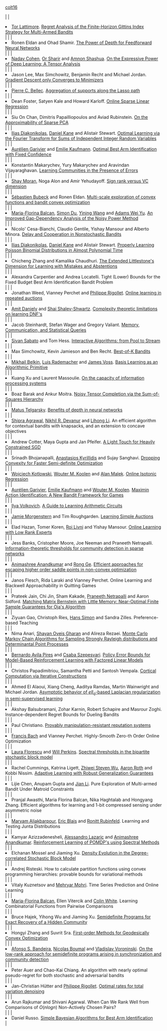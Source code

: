 [colt16](https://blogs.princeton.edu/imabandit/2016/05/05/colt-2016-accepted-papers/)

|  |  <li class="paper"><span class="authors"><a href="http://tor-lattimore.com" class="liexternal">Tor Lattimore</a>. </span><span class="title"><a href="http://arxiv.org/abs/1511.06014" class="liexternal">Regret Analysis of the Finite-Horizon Gittins Index Strategy for Multi-Armed Bandits</a></span></li> |
|  |  <li class="paper"><span class="authors">Ronen Eldan and Ohad Shamir. </span><span class="title"><a href="http://arxiv.org/abs/1512.03965" class="liexternal">The Power of Depth for Feedforward Neural Networks</a></span></li> |
|  |  <li class="paper"><span class="authors"><a href="http://www.cs.huji.ac.il/%7Ecohennadav/" class="liexternal">Nadav Cohen</a>, <a href="http://www.cs.huji.ac.il/%7Eors07/" class="liexternal">Or Sharir</a> and <a href="http://www.cs.huji.ac.il/%7Eshashua/" class="liexternal">Amnon Shashua</a>. </span><span class="title"><a href="http://arxiv.org/abs/1509.05009" class="liexternal">On the Expressive Power of Deep Learning: A Tensor Analysis</a></span></li> |
|  |  <li class="paper"><span class="authors">Jason Lee, Max Simchowitz, Benjamin Recht and Michael Jordan. </span><span class="title"><a href="http://arxiv.org/abs/1602.04915" class="liexternal">Gradient Descent only Converges to Minimizers</a></span></li> |
|  |  <li class="paper"><span class="authors"><a href="http://www.cmap.polytechnique.fr/%7Ebellec/" class="liexternal">Pierre C. Bellec</a>. </span><span class="title"><a href="http://arxiv.org/abs/1602.03427" class="liexternal">Aggregation of supports along the Lasso path</a></span></li> |
|  |  <li class="paper"><span class="authors">Dean Foster, Satyen Kale and Howard Karloff. </span><span class="title"><a href="https://arxiv.org/abs/1603.02250" class="liexternal">Online Sparse Linear Regression</a></span></li> |
|  |  <li class="paper"><span class="authors">Siu On Chan, Dimitris Papailliopoulos and Aviad Rubinstein. </span><span class="title"><a href="http://arxiv.org/abs/1507.05950" class="liexternal">On the Approximability of Sparse PCA</a></span></li> |
|  |  <li class="paper"><span class="authors"><a href="http://www.iliasdiakonikolas.org" class="liexternal">Ilias Diakonikolas</a>, <a href="http://cseweb.ucsd.edu/%7Edakane/" class="liexternal">Daniel Kane</a> and Alistair Stewart. </span><span class="title"><a href="https://arxiv.org/abs/1505.00662" class="liexternal">Optimal Learning via the Fourier Transform for Sums of Independent Integer Random Variables</a></span></li> |
|  |  <li class="paper"><span class="authors"><a href="http://www.math.univ-toulouse.fr/%7Eagarivie/" class="liexternal">Aurélien Garivier</a> and <a href="http://chercheurs.lille.inria.fr/ekaufman/" class="liexternal">Emilie Kaufmann</a>. </span><span class="title"><a href="http://arxiv.org/abs/1602.04589" class="liexternal">Optimal Best Arm Identification with Fixed Confidence</a></span></li> |
|  |  <li class="paper"><span class="authors">Konstantin Makarychev, Yury Makarychev and Aravindan Vijayaraghavan. </span><span class="title"><a href="http://arxiv.org/abs/1511.03229" class="liexternal">Learning Communities in the Presence of Errors</a></span></li> |
|  |  <li class="paper"><span class="authors"><a href="http://www.cs.technion.ac.il/%7Eshaymrn/" class="liexternal">Shay Moran</a>, Noga Alon and Amir Yehudayoff. </span><span class="title"><a href="http://arxiv.org/abs/1503.07648" class="liexternal">Sign rank versus VC dimension</a></span></li> |
|  |  <li class="paper"><span class="authors"><a href="http://research.microsoft.com/en-us/um/people/sebubeck/" class="liexternal">Sébastien Bubeck</a> and Ronen Eldan. </span><span class="title"><a href="http://arxiv.org/abs/1507.06580" class="liexternal">Multi-scale exploration of convex functions and bandit convex optimization</a></span></li> |
|  |  <li class="paper"><span class="authors"><a href="http://www.cs.cmu.edu/%7Eninamf/" class="liexternal">Maria-Florina Balcan</a>, <a href="http://www.cs.cmu.edu/%7Essdu/" class="liexternal">Simon Du</a>, <a href="http://yining-wang.com/" class="liexternal">Yining Wang</a> and <a href="http://www.cs.cmu.edu/%7Eweiyu/" class="liexternal">Adams Wei Yu</a>. </span><span class="title"><a href="http://arxiv.org/abs/1602.07046" class="liexternal">An Improved Gap-Dependency Analysis of the Noisy Power Method</a></span></li> |
|  |  <li class="paper"><span class="authors">Nicolo' Cesa-Bianchi, Claudio Gentile, Yishay Mansour and Alberto Minora. </span><span class="title"><a href="http://arxiv.org/abs/1602.04741" class="liexternal">Delay and Cooperation in Nonstochastic Bandits</a></span></li> |
|  |  <li class="paper"><span class="authors"><a href="http://www.iliasdiakonikolas.org" class="liexternal">Ilias Diakonikolas</a>, <a href="http://cseweb.ucsd.edu/%7Edakane/" class="liexternal">Daniel Kane</a> and Alistair Stewart. </span><span class="title"><a href="http://arxiv.org/abs/1511.04066" class="liexternal">Properly Learning Poisson Binomial Distributions in Almost Polynomial Time</a></span></li> |
|  |  <li class="paper"><span class="authors">Chicheng Zhang and Kamalika Chaudhuri. </span><span class="title"><a href="http://arxiv.org/abs/1604.06162" class="liexternal">The Extended Littlestone's Dimension for Learning with Mistakes and Abstentions</a></span></li> |
|  |  <li class="paper"><span class="authors">Alexandra Carpentier and Andrea Locatelli. </span><span class="title">Tight (Lower) Bounds for the Fixed Budget Best Arm Identification Bandit Problem</span></li> |
|  |  <li class="paper"><span class="authors">Jonathan Weed, Vianney Perchet and <a href="http://www-math.mit.edu/%7Erigollet/" class="liexternal">Philippe Rigollet</a>. </span><span class="title"><a href="http://arxiv.org/abs/1511.05720" class="liexternal">Online learning in repeated auctions</a></span></li> |
|  |  <li class="paper"><span class="authors"><a href="http://math.huji.ac.il/%7Eamitd/" class="liexternal">Amit Daniely</a> and <a href="http://www.cs.huji.ac.il/%7Eshais" class="liexternal">Shai Shalev-Shwartz</a>. </span><span class="title"><a href="http://arxiv.org/abs/1404.3378" class="liexternal">Complexity theoretic limitations on learning DNF's</a></span></li> |
|  |  <li class="paper"><span class="authors">Jacob Steinhardt, Stefan Wager and Gregory Valiant. </span><span class="title"><a href="http://theory.stanford.edu/~valiant/papers/commMemDraft.pdf" class="lipdf">Memory, Communication, and Statistical Queries</a></span></li> |
|  |  <li class="paper"><span class="authors"><a href="http://www.cs.bgu.ac.il/%7Esabatos/index.html" class="liexternal">Sivan Sabato</a> and Tom Hess. </span><span class="title"><a href="https://arxiv.org/abs/1602.01132" class="liexternal">Interactive Algorithms: from Pool to Stream</a></span></li> |
|  |  <li class="paper"><span class="authors">Max Simchowitz, Kevin Jamieson and Ben Recht. </span><span class="title"><a href="https://arxiv.org/abs/1603.02752" class="liexternal">Best-of-K Bandits</a></span></li> |
|  |  <li class="paper"><span class="authors"><a href="http://www.cse.ohio-state.edu/%7Embelkin/" class="liexternal">Mikhail Belkin</a>, <a href="http://www.cse.ohio-state.edu/%7Elrademac/" class="liexternal">Luis Rademacher</a> and <a href="http://www.cse.ohio-state.edu/%7Elrademac/" class="liexternal">James Voss</a>. </span><span class="title"><a href="https://arxiv.org/abs/1411.1420" class="liexternal">Basis Learning as an Algorithmic Primitive</a></span></li> |
|  |  <li class="paper"><span class="authors">Kuang Xu and Laurent Massoulie. </span><span class="title"><a href="https://arxiv.org/abs/1603.00544" class="liexternal">On the capacity of information processing systems</a></span></li> |
|  |  <li class="paper"><span class="authors">Boaz Barak and Ankur Moitra. </span><span class="title"><a href="http://arxiv.org/abs/1501.06521" class="liexternal">Noisy Tensor Completion via the Sum-of-Squares Hierarchy</a></span></li> |
|  |  <li class="paper"><span class="authors"><a href="http://cseweb.ucsd.edu/%7Emtelgars/" class="liexternal">Matus Telgarsky</a>. </span><span class="title"><a href="http://arxiv.org/abs/1602.04485" class="liexternal">Benefits of depth in neural networks</a></span></li> |
|  |  <li class="paper"><span class="authors"><a href="http://www.columbia.edu/%7Esa3305" class="liexternal">Shipra Agrawal</a>, <a href="http://research.microsoft.com/en-us/um/people/nikdev/" class="liexternal">Nikhil R. Devanur</a> and <a href="http://research.microsoft.com/en-us/people/lihongli/" class="liexternal">Lihong Li</a>. </span><span class="title">An efficient algorithm for contextual bandits with knapsacks, and an extension to concave objectives</span></li> |
|  |  <li class="paper"><span class="authors">Andrew Cotter, Maya Gupta and Jan Pfeifer. </span><span class="title"><a href="http://arxiv.org/abs/1512.04960" class="liexternal">A Light Touch for Heavily Constrained SGD</a></span></li> |
|  |  <li class="paper"><span class="authors">Srinadh Bhojanapalli, <a href="http://arnakistofourno.github.io/" class="liexternal">Anastasios Kyrillidis</a> and Sujay Sanghavi. </span><span class="title"><a href="http://arxiv.org/abs/1509.03917" class="liexternal">Dropping Convexity for Faster Semi-definite Optimization</a></span></li> |
|  |  <li class="paper"><span class="authors"><a href="http://www.cs.put.poznan.pl/wkotlowski/" class="liexternal">Wojciech Kotlowski</a>, <a href="http://wouterkoolen.info/" class="liexternal">Wouter M. Koolen</a> and <a href="http://www.eecs.berkeley.edu/%7Emalek/" class="liexternal">Alan Malek</a>. </span><span class="title"><a href="http://arxiv.org/abs/1603.04190" class="liexternal">Online Isotonic Regression</a></span></li> |
|  |  <li class="paper"><span class="authors"><a href="http://www.tsi.enst.fr/%7Egarivier/" class="liexternal">Aurélien Garivier</a>, <a href="http://chercheurs.lille.inria.fr/ekaufman/" class="liexternal">Emilie Kaufmann</a> and <a href="http://wouterkoolen.info/" class="liexternal">Wouter M. Koolen</a>. </span><span class="title"><a href="http://arxiv.org/abs/1602.04676" class="liexternal">Maximin Action Identification: A New Bandit Framework for Games</a></span></li> |
|  |  <li class="paper"><span class="authors"><a href="http://www.umich.edu/%7Eilyavol" class="liexternal">Ilya Volkovich</a>. </span><span class="title"><a href="http://eccc.hpi-web.de/report/2015/115/" class="liexternal">A Guide to Learning Arithmetic Circuits</a></span></li> |
|  |  <li class="paper"><span class="authors"><a href="http://www.cs.cmu.edu/%7Ejamiemmt" class="liexternal">Jamie Morgenstern</a> and Tim Roughgarden. </span><span class="title"><a href="http://arxiv.org/abs/1604.03171" class="liexternal">Learning Simple Auctions</a></span></li> |
|  |  <li class="paper"><span class="authors">Elad Hazan, Tomer Koren, <a href="http://www.cs.huji.ac.il/%7Erlivni73" class="liexternal">Roi Livni</a> and Yishay Mansour. </span><span class="title"><a href="http://arxiv.org/abs/1603.06352" class="liexternal">Online Learning with Low Rank Experts</a></span></li> |
|  |  <li class="paper"><span class="authors">Jess Banks, Cristopher Moore, Joe Neeman and Praneeth Netrapalli. </span><span class="title"><a href="http://arxiv.org/abs/1601.02658" class="liexternal">Information-theoretic thresholds for community detection in sparse networks</a></span></li> |
|  |  <li class="paper"><span class="authors"><a href="http://newport.eecs.uci.edu/anandkumar/" class="liexternal">Animashree Anandkumar</a> and <a href="https://users.cs.duke.edu/%7Erongge/" class="liexternal">Rong Ge</a>. </span><span class="title"><a href="http://arxiv.org/abs/1602.05908" class="liexternal">Efficient approaches for escaping higher order saddle points in non-convex optimization</a></span></li> |
|  |  <li class="paper"><span class="authors">Janos Flesch, Rida Laraki and Vianney Perchet. </span><span class="title">Online Learning and Blackwell Approachability in Quitting Games</span></li> |
|  |  <li class="paper"><span class="authors">Prateek Jain, Chi Jin, Sham Kakade, <a href="http://uts.cc.utexas.edu/%7Epraneeth/" class="liexternal">Praneeth Netrapalli</a> and Aaron Sidford. </span><span class="title"><a href="http://arxiv.org/abs/1602.06929" class="liexternal">Matching Matrix Bernstein with Little Memory: Near-Optimal Finite Sample Guarantees for Oja's Algorithm</a></span></li> |
|  |  <li class="paper"><span class="authors">Ziyuan Gao, Christoph Ries, <a href="http://www.ruhr-uni-bochum.de/lmi/simon/" class="liexternal">Hans Simon</a> and Sandra Zilles. </span><span class="title">Preference-based Teaching</span></li> |
|  |  <li class="paper"><span class="authors">Nima Anari, <a href="http://homes.cs.washington.edu/%7Eshayan/" class="liexternal">Shayan Oveis Gharan</a> and Alireza Rezaei. </span><span class="title"><a href="https://arxiv.org/abs/1602.05242" class="liexternal">Monte Carlo Markov Chain Algorithms for Sampling Strongly Rayleigh distributions and Determinantal Point Processes</a></span></li> |
|  |  <li class="paper"><span class="authors"><a href="http://sites.google.com/a/ualberta.ca/bpires/" class="liexternal">Bernardo Avila Pires</a> and <a href="http://www.ualberta.ca/%7Eszepesva/" class="liexternal">Csaba Szepesvari</a>. </span><span class="title"><a href="http://arxiv.org/abs/1602.06346" class="liexternal">Policy Error Bounds for Model-Based Reinforcement Learning with Factored Linear Models</a></span></li> |
|  |  <li class="paper"><span class="authors">Christos Papadimitriou, Samantha Petti and Santosh Vempala. </span><span class="title"><a href="http://arxiv.org/abs/1602.08357" class="liexternal">Cortical Computation via Iterative Constructions</a></span></li> |
|  |  <li class="paper"><span class="authors">Ahmed El Alaoui, Xiang Cheng, Aaditya Ramdas, Martin Wainwright and Michael Jordan. </span><span class="title"><a href="https://arxiv.org/abs/1603.00564" class="liexternal">Asymptotic behavior of $ell_q$-based Laplacian regularization in semi-supervised learning</a></span></li> |
|  |  <li class="paper"><span class="authors">Akshay Balsubramani, Zohar Karnin, Robert Schapire and Masrour Zoghi. </span><span class="title">Instance-dependent Regret Bounds for Dueling Bandits</span></li> |
|  |  <li class="paper"><span class="authors">Paul Christiano. </span><span class="title"><a href="http://arxiv.org/abs/1411.1127" class="liexternal">Provably manipulation-resistant reputation systems</a></span></li> |
|  |  <li class="paper"><span class="authors"><a href="http://www.di.ens.fr/%7Efbach/" class="liexternal">Francis Bach</a> and Vianney Perchet. </span><span class="title">Highly-Smooth Zero-th Order Online Optimization</span></li> |
|  |  <li class="paper"><span class="authors"><a href="http://cims.nyu.edu/%7Eflorescu" class="liexternal">Laura Florescu</a> and <a href="http://willperkins.org/" class="liexternal">Will Perkins</a>. </span><span class="title"><a href="http://arxiv.org/abs/1506.06737" class="liexternal">Spectral thresholds in the bipartite stochastic block model</a></span></li> |
|  |  <li class="paper"><span class="authors">Rachel Cummings, Katrina Ligett, <a href="http://www.cis.upenn.edu/%7Ewuzhiwei" class="liexternal">Zhiwei Steven Wu</a>, <a href="http://www.cis.upenn.edu/%7Eaaroth" class="liexternal">Aaron Roth</a> and Kobbi Nissim. </span><span class="title"><a href="http://arxiv.org/abs/1602.07726" class="liexternal">Adaptive Learning with Robust Generalization Guarantees</a></span></li> |
|  |  <li class="paper"><span class="authors">Lijie Chen, Anupam Gupta and <a href="http://iiis.tsinghua.edu.cn/%7Ejianli/" class="liexternal">Jian Li</a>. </span><span class="title">Pure Exploration of Multi-armed Bandit Under Matroid Constraints</span></li> |
|  |  <li class="paper"><span class="authors">Pranjal Awasthi, Maria Florina Balcan, Nika Haghtalab and Hongyang Zhang. </span><span class="title">Efficient algorithms for learning and 1-bit compressed sensing under asymmetric noise</span></li> |
|  |  <li class="paper"><span class="authors"><a href="http://www.mit.edu/%7Emaryama/" class="liexternal">Maryam Aliakbarpour</a>, <a href="https://cs.uwaterloo.ca/%7Eeblais/" class="liexternal">Eric Blais</a> and <a href="http://people.csail.mit.edu/ronitt/" class="liexternal">Ronitt Rubinfeld</a>. </span><span class="title">Learning and Testing Junta Distributions</span></li> |
|  |  <li class="paper"><span class="authors">Kamyar Azizzadenesheli, <a href="http://sequel.futurs.inria.fr/lazaric/" class="liexternal">Alessandro Lazaric</a> and <a href="http://acsp.ece.cornell.edu/members/anima.html" class="liexternal">Animashree Anandkumar</a>. </span><span class="title"><a href="http://arxiv.org/abs/1602.07764" class="liexternal">Reinforcement Learning of POMDP's using Spectral Methods</a></span></li> |
|  |  <li class="paper"><span class="authors">Elchanan Mossel and Jiaming Xu. </span><span class="title"><a href="https://arxiv.org/abs/1509.03281" class="liexternal">Density Evolution in the Degree-correlated Stochastic Block Model</a></span></li> |
|  |  <li class="paper"><span class="authors">Andrej Risteski. </span><span class="title">How to calculate partition functions using convex programming hierarchies: provable bounds for variational methods</span></li> |
|  |  <li class="paper"><span class="authors">Vitaly Kuznetsov and <a href="http://www.cs.nyu.edu/%7Emohri" class="liexternal">Mehryar Mohri</a>. </span><span class="title">Time Series Prediction and Online Learning</span></li> |
|  |  <li class="paper"><span class="authors"><a href="http://www.cs.cmu.edu/%7Eninamf/" class="liexternal">Maria-Florina Balcan</a>, Ellen Vitercik and <a href="http://www.cs.cmu.edu/%7Ecrwhite/" class="liexternal">Colin White</a>. </span><span class="title">Learning Combinatorial Functions from Pairwise Comparisons</span></li> |
|  |  <li class="paper"><span class="authors">Bruce Hajek, Yihong Wu and Jiaming Xu. </span><span class="title"><a href="https://arxiv.org/abs/1602.06410" class="liexternal">Semidefinite Programs for Exact Recovery of a Hidden Community</a></span></li> |
|  |  <li class="paper"><span class="authors">Hongyi Zhang and Suvrit Sra. </span><span class="title"><a href="https://arxiv.org/abs/1602.06053" class="liexternal">First-order Methods for Geodesically Convex Optimization</a></span></li> |
|  |  <li class="paper"><span class="authors"><a href="http://math.mit.edu/%7Ebandeira/" class="liexternal">Afonso S. Bandeira</a>, <a href="https://web.math.princeton.edu/%7Enboumal/" class="liexternal">Nicolas Boumal</a> and <a href="http://www.mit.edu/%7Evvlad/" class="liexternal">Vladislav Voroninski</a>. </span><span class="title"><a href="http://arxiv.org/abs/1602.04426" class="liexternal">On the low-rank approach for semidefinite programs arising in synchronization and community detection</a></span></li> |
|  |  <li class="paper"><span class="authors">Peter Auer and Chao-Kai Chiang. </span><span class="title">An algorithm with nearly optimal pseudo-regret for both stochastic and adversarial bandits</span></li> |
|  |  <li class="paper"><span class="authors">Jan-Christian Hütter and <a href="http://www-math.mit.edu/%7Erigollet/" class="liexternal">Philippe Rigollet</a>. </span><span class="title"><a href="http://arxiv.org/abs/1603.09388" class="liexternal">Optimal rates for total variation denoising</a></span></li> |
|  |  <li class="paper"><span class="authors">Arun Rajkumar and Shivani Agarwal. </span><span class="title">When Can We Rank Well from Comparisons of $O(nlog n)$ Non-Actively Chosen Pairs?</span></li> |
|  |  <li class="paper"><span class="authors">Daniel Russo. </span><span class="title"><a href="http://arxiv.org/abs/1602.08448" class="liexternal">Simple Bayesian Algorithms for Best Arm Identification </a></span></li> |  
